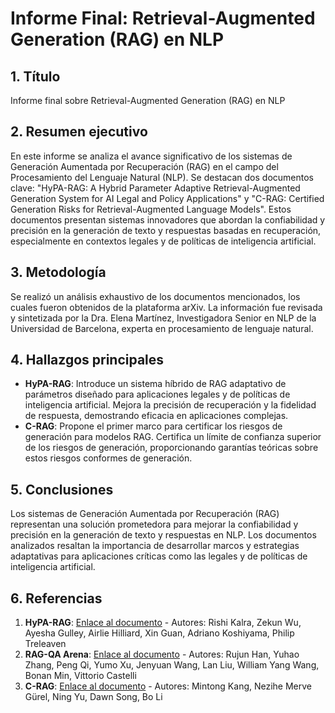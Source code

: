 # Informe Final: Retrieval-Augmented Generation (RAG) en NLP

## 1. Título
Informe final sobre Retrieval-Augmented Generation (RAG) en NLP

## 2. Resumen ejecutivo
En este informe se analiza el avance significativo de los sistemas de Generación Aumentada por Recuperación (RAG) en el campo del Procesamiento del Lenguaje Natural (NLP). Se destacan dos documentos clave: "HyPA-RAG: A Hybrid Parameter Adaptive Retrieval-Augmented Generation System for AI Legal and Policy Applications" y "C-RAG: Certified Generation Risks for Retrieval-Augmented Language Models". Estos documentos presentan sistemas innovadores que abordan la confiabilidad y precisión en la generación de texto y respuestas basadas en recuperación, especialmente en contextos legales y de políticas de inteligencia artificial.

## 3. Metodología
Se realizó un análisis exhaustivo de los documentos mencionados, los cuales fueron obtenidos de la plataforma arXiv. La información fue revisada y sintetizada por la Dra. Elena Martínez, Investigadora Senior en NLP de la Universidad de Barcelona, experta en procesamiento de lenguaje natural.

## 4. Hallazgos principales
- **HyPA-RAG**: Introduce un sistema híbrido de RAG adaptativo de parámetros diseñado para aplicaciones legales y de políticas de inteligencia artificial. Mejora la precisión de recuperación y la fidelidad de respuesta, demostrando eficacia en aplicaciones complejas.
- **C-RAG**: Propone el primer marco para certificar los riesgos de generación para modelos RAG. Certifica un límite de confianza superior de los riesgos de generación, proporcionando garantías teóricas sobre estos riesgos conformes de generación.

## 5. Conclusiones
Los sistemas de Generación Aumentada por Recuperación (RAG) representan una solución prometedora para mejorar la confiabilidad y precisión en la generación de texto y respuestas en NLP. Los documentos analizados resaltan la importancia de desarrollar marcos y estrategias adaptativas para aplicaciones críticas como las legales y de políticas de inteligencia artificial.

## 6. Referencias
1. **HyPA-RAG**: [Enlace al documento](http://arxiv.org/pdf/2409.09046v1) - Autores: Rishi Kalra, Zekun Wu, Ayesha Gulley, Airlie Hilliard, Xin Guan, Adriano Koshiyama, Philip Treleaven
2. **RAG-QA Arena**: [Enlace al documento](http://arxiv.org/pdf/2407.13998v2) - Autores: Rujun Han, Yuhao Zhang, Peng Qi, Yumo Xu, Jenyuan Wang, Lan Liu, William Yang Wang, Bonan Min, Vittorio Castelli
3. **C-RAG**: [Enlace al documento](http://arxiv.org/pdf/2402.03181v5) - Autores: Mintong Kang, Nezihe Merve Gürel, Ning Yu, Dawn Song, Bo Li